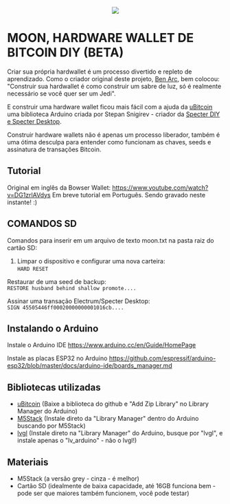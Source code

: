 

  <p align="center">
<img src="https://i.imgur.com/RtfMYOS.png" />
</p>

<h1>MOON, HARDWARE WALLET DE BITCOIN DIY (BETA)</h1>

Criar sua própria hardwallet é um processo divertido e repleto de aprendizado. Como o criador original deste projeto, <a href="https://github.com/arcbtc" target="_blank">Ben Arc</a>, bem colocou: "Construir sua hardwallet é como construir um sabre de luz, só é realmente necessário se você quer ser um Jedi".

E construir uma hardware wallet ficou mais fácil com a ajuda da <a href="https://github.com/micro-bitcoin/uBitcoin" target="_blank">uBitcoin</a> uma biblioteca Arduino criada por Stepan Snigirev - criador da <a href="https://www.youtube.com/playlist?list=PLgcVYwONyxmhvPW88vQ21XjpQ6ZmyXNI3" target="_blank">Specter DIY e Specter Desktop</a>.

Construir hardware wallets não é apenas um processo liberador, também é uma ótima desculpa para entender como funcionam as chaves, seeds e assinatura de transações Bitcoin.

## Tutorial
Original em inglês da Bowser Wallet: https://www.youtube.com/watch?v=DG1zrlAVdys
Em breve tutorial em Português. Sendo gravado neste instante! :)

## COMANDOS SD

Comandos para inserir em um arquivo de texto moon.txt na pasta raiz do cartão SD:

1. Limpar o dispositivo e configurar uma nova carteira:<br/>
```HARD RESET```

Restaurar de uma seed de backup:<br/>
```RESTORE husband behind shallow promote....```
    
Assinar uma transação Electrum/Specter Desktop:<br/>
```SIGN 45505446ff00020000000001016cb....```

## Instalando o Arduino
Instale o Arduino IDE
https://www.arduino.cc/en/Guide/HomePage

Instale as placas ESP32 no Arduino
https://github.com/espressif/arduino-esp32/blob/master/docs/arduino-ide/boards_manager.md

## Bibliotecas utilizadas
- <a href="https://github.com/micro-bitcoin/uBitcoin" target="_blank">uBitcoin</a> (Baixe a biblioteca do github e "Add Zip Library" no Library Manager do Arduino) 
- <a href="https://github.com/m5stack/M5Stack" target="_blank">M5Stack</a> (Instale direto da "Library Manager" dentro do Arduino buscando por M5Stack)
- [lvgl](https://lvgl.io/) (Instale direto na "Library Manager" do Arduino, busque por "lvgl", e instale apenas o "lv_arduino" - não o lvgl!)
## Materiais
- M5Stack (a versão grey - cinza - é melhor)
- Cartão SD (idealmente de baixa capacidade, até 16GB funciona bem - pode ser que maiores também funcionem, você pode testar) 


